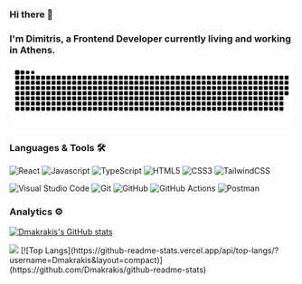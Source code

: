 ### Hi there 👋

### I'm Dimitris, a Frontend Developer currently living and working in Athens.

 ![Snake animation](https://github.com/dmakrakis/dmakrakis/blob/output/github-contribution-grid-snake-dark.svg)

### Languages & Tools 🛠
![React](https://img.shields.io/badge/-React-05122A?style=flat&logo=react)
![Javascript](https://img.shields.io/badge/-JavaScript-05122A?style=flat&logo=javascript)
![TypeScript](https://img.shields.io/badge/-TypeScript-05122A?style=flat&logo=TypeScript)
![HTML5](https://img.shields.io/badge/-HTML5-05122A?style=flat&logo=HTML5)
![CSS3](https://img.shields.io/badge/-CSS3-05122A?style=flat&logo=CSS3)
![TailwindCSS](https://img.shields.io/badge/-TailwindCSS-05122A?style=flat&logo=TailwindCSS)

![Visual Studio Code](https://img.shields.io/badge/-Visual%20Studio%20Code-05122A?style=flat&logo=visual-studio-code&logoColor=007ACC) 
![Git](https://img.shields.io/badge/-Git-05122A?style=flat&logo=git) ![GitHub](https://img.shields.io/badge/-GitHub-05122A?style=flat&logo=github) ![GitHub Actions](https://img.shields.io/badge/GitHub%20Actions%20-05122A?style=flat&logo=github-actions&logoColor=white)
![Postman](https://img.shields.io/badge/-Postman-05122A?style=flat&logo=postman)
### Analytics ⚙️
  

[![Dmakrakis's GitHub stats](https://github-readme-stats.vercel.app/api?username=Dmakrakis&theme)](https://github.com/Dmakrakis/github-readme-stats)
<p align="left">
  <img height="180em" src="https://github-readme-streak-stats.herokuapp.com/?user=Dmakrakis" />
[![Top Langs](https://github-readme-stats.vercel.app/api/top-langs/?username=Dmakrakis&layout=compact)](https://github.com/Dmakrakis/github-readme-stats)
 </p>
